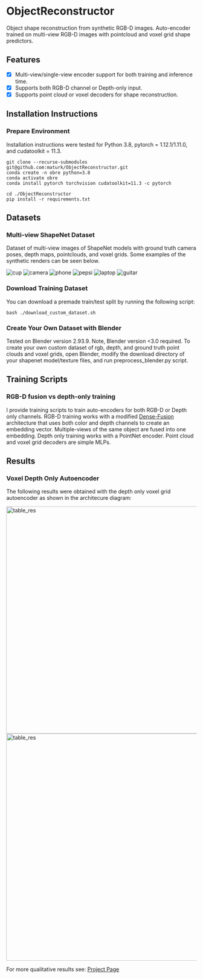 # ObjectReconstructor

Object shape reconstruction from synthetic RGB-D images. Auto-encoder trained on multi-view RGB-D images with pointcloud and voxel grid shape predictors.

## Features
* [x] Multi-view/single-view encoder support for both training and inference time.
* [x] Supports both RGB-D channel or Depth-only input.
* [x] Supports point cloud or voxel decoders for shape reconstruction.

## Installation Instructions
### Prepare Environment

Installation instructions were tested for Python 3.8, pytorch = 1.12.1/1.11.0, and cudatoolkit = 11.3.

```
git clone --recurse-submodules git@github.com:maturk/ObjectReconstructor.git
conda create -n obre python=3.8
conda activate obre
conda install pytorch torchvision cudatoolkit=11.3 -c pytorch

cd ./ObjectReconstructor
pip install -r requirements.txt
```

## Datasets
### Multi-view ShapeNet Dataset
Dataset of multi-view images of ShapeNet models with ground truth camera poses, depth maps, pointclouds, and voxel grids. Some examples of the synthetic renders can be seen below.

![cup](https://user-images.githubusercontent.com/30566358/201067906-197132c9-ccd9-470c-b0c4-65a0e439a30d.png)
![camera](https://user-images.githubusercontent.com/30566358/201069287-00936682-3635-4beb-a8b9-f5ff60b64f9a.png)
![phone](https://user-images.githubusercontent.com/30566358/201069584-6e05a430-4e6b-4b90-9023-bc72f43d0b93.png)
![pepsi](https://user-images.githubusercontent.com/30566358/201070290-3d8b2e27-f89a-4943-9946-b0277bb831d7.png)
![laptop](https://user-images.githubusercontent.com/30566358/201070676-77d6207b-54a8-4c3c-8ec4-2aecd91b8657.png)
![guitar](https://user-images.githubusercontent.com/30566358/201070941-a2aad8e1-bcad-44ae-865d-78dc2dd182be.png)

<!--![bowl](https://user-images.githubusercontent.com/30566358/201068558-f08f935a-89a4-4495-a258-b1bbd2d08f15.png)-->
<!-- ![bottle](https://user-images.githubusercontent.com/30566358/201069912-eb07889a-4444-43e7-a131-fc803598c320.png) -->

### Download Training Dataset
You can download a premade train/test split by running the following script:
```
bash ./download_custom_dataset.sh 
```

### Create Your Own Dataset with Blender
Tested on Blender version 2.93.9. Note, Blender version <3.0 required. To create your own custom dataset of rgb, depth, and ground truth point clouds and voxel grids, open Blender, modify the download directory of your shapenet model/texture files, and run preprocess_blender.py script.

## Training Scripts
### RGB-D fusion vs depth-only training
I provide training scripts to train auto-encoders for both RGB-D or Depth only channels. RGB-D training works with a modified [Dense-Fusion](https://github.com/j96w/DenseFusion) architecture that uses both color and depth channels to create an embedding vector. Multiple-views of the same object are fused into one embedding. Depth only training works with a PointNet encoder. Point cloud and voxel grid decoders are simple MLPs.

## Results
### Voxel Depth Only Autoencoder
The following results were obtained with the depth only voxel grid autoencoder as shown in the architecure diagram:

<img width="600" alt="table_res"  src ="https://user-images.githubusercontent.com/30566358/214982861-29b94212-badf-487f-8b47-334877a2c83e.png" >
<img width="600" alt="table_res" src="https://user-images.githubusercontent.com/30566358/214982418-c3c95ee1-7103-4380-ab95-769a1f096714.png">

For more qualitative results see: [Project Page](https://maturk.github.io/projects/object_reconstruction.html)










